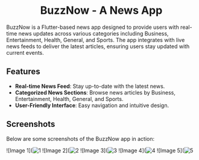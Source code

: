 # <div align="center">BuzzNow - A News App</div>

BuzzNow is a Flutter-based news app designed to provide users with real-time news updates across various categories including Business, Entertainment, Health, General, and Sports. The app integrates with live news feeds to deliver the latest articles, ensuring users stay updated with current events.

## Features
- **Real-time News Feed**: Stay up-to-date with the latest news.
- **Categorized News Sections**: Browse news articles by Business, Entertainment, Health, General, and Sports.
- **User-Friendly Interface**: Easy navigation and intuitive design.


## Screenshots
Below are some screenshots of the BuzzNow app in action:

![Image 1](![1](https://github.com/user-attachments/assets/31c86d02-8edf-473a-b12f-4129742aafb4)
![Image 2](![2](https://github.com/user-attachments/assets/5c5ff931-ec84-4b44-b8c1-e2a8c1a4a1d4)
![Image 3](![3](https://github.com/user-attachments/assets/526bb7cc-47de-436e-b39a-09a33234eaa5)
![Image 4](![4](https://github.com/user-attachments/assets/b46d76f8-9d02-41a9-8446-c2de8c676bf8)
![Image 5](![5](https://github.com/user-attachments/assets/dbf47f5d-09dd-4cf7-8dad-f498c2ecfd95)


